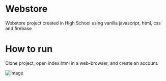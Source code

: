 # Webstore
Webstore project created in High School using vanilla javascript, html, css and firebase

# How to run
Clone project, open index.html in a web-browser, and create an account.

![image](https://github.com/user-attachments/assets/b68f6312-0ca9-46c3-9a51-4cc459036158)
